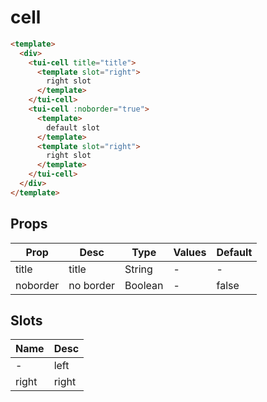 # cell

```html
<template>
  <div>
    <tui-cell title="title">
      <template slot="right">
        right slot
      </template>
    </tui-cell>
    <tui-cell :noborder="true">
      <template>
        default slot
      </template>
      <template slot="right">
        right slot
      </template>
    </tui-cell>
  </div>
</template>
```

## Props
| Prop  | Desc       | Type     | Values  | Default  |
| ----- | ------- | ------------- | ---------- | ---- |
| title | title    | String | -          | -    |
| noborder | no border    | Boolean | -          | false    |

## Slots
| Name | Desc       |
| ----- | --------- |
| -  | left   |
| right | right   |
